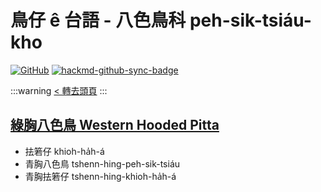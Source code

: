 # 鳥仔 ê 台語 - 八色鳥科 peh-sik-tsiáu-kho

[![GitHub](https://img.shields.io/badge/GitHub-black?logo=github)](https://github.com/siansiansu/tsiau-a-e-mia)
[![hackmd-github-sync-badge](https://hackmd.io/n9GM3ZkqS9aKVCfJXNmpRg/badge)](https://hackmd.io/n9GM3ZkqS9aKVCfJXNmpRg)

:::warning
[< 轉去頭頁](https://hackmd.io/@siansiansu/Hy4VzNvha)
:::

## [綠胸八色鳥 Western Hooded Pitta](https://ebird.org/species/wehpit1)

- 抾箬仔 khioh-ha̍h-á
- 青胸八色鳥 tshenn-hing-peh-sik-tsiáu
- 青胸抾箬仔 tshenn-hing-khioh-ha̍h-á
